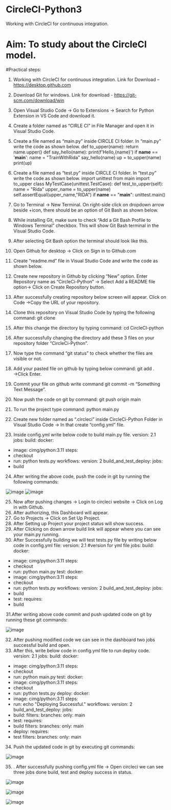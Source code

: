 # CircleCI-Python3

Working with CircleCI for continuous integration.

# Aim: To study about the CircleCI model.

#Practical steps:
1. Working with CircleCI for continuous integration. Link for Download – https://desktop.github.com
2. Download Git for windows. Link for download - https://git-scm.com/download/win
3. Open Visual Studio Code → Go to Extensions → Search for Python Extension in VS Code and
download it.
4. Create a folder named as “CIRLE CI” in File Manager and open it in Visual Studio Code.
5. Create a file named as “main.py” inside CIRCLE CI folder. In “main.py” write the code as shown
below.
def to_upper(name):
return name.upper()
def say_hello(name):
print(f'Hello,{name}')
if __name__ == '__main__':
name = "TrainWithRida"
say_hello(name)
up = to_upper(name)
print(up)

6. Create a file named as “test.py” inside CIRCLE CI folder. In “test.py” write the code as shown below.
import unittest
from main import to_upper
class MyTestCase(unittest.TestCase):
def test_to_upper(self):
name = "Rida"
upper_name = to_upper(name)
self.assertEqual(upper_name,"RIDA")
if __name__ == "__main__":
unittest.main()

7.  Go to Terminal → New Terminal. On right-side click on dropdown arrow beside +icon, there should be an
option of Git Bash as shown below.
8. While installing Git, make sure to check “Add a Git Bash Profile to Windows Terminal” checkbox.
This will show Git Bash terminal in the Visual Studio Code.
9. After selecting Git Bash option the terminal should look like this.
10. Open Github for desktop → Click on Sign in to Github.com
11. Create “readme.md” file in Visual Studio Code and write the code as shown below.
12. Create new repository in Github by clicking “New” option. Enter Repository name as “CircleCi-Python”
→ Select Add a README file option→ Click on Create Repository button.
13. After successfully creating repository below screen will appear. Click on Code →Copy the URL of your
repository.
14. Clone this repository on Visual Studio Code by typing the following command: git clone
15.  After this change the directory by typing command: cd CircleCI-python
16.  After successfully changing the directory add these 3 files on your repository folder “CircleCi-Python”.
17.  Now type the command “git status” to check whether the files are visible or not.
18.  Add your pasted file on github by typing below command: git add . →Click Enter.
19.  Commit your file on github write command git commit -m “Something Text Message”.
20.   Now push the code on git by command: git push origin main
21.   To run the project type command: python main.py
22.   Create new folder named as “.circleci” inside CircleCi-Python Folder in Visual Studio Code → In that
create “config.yml” file.
23. Inside config.yml write below code to build main.py file.
version: 2.1
jobs:
build:
docker:
- image: cimg/python:3.11
steps:
- checkout
- run: python tests.py
workflows:
version: 2
build_and_test_deploy:
jobs:
- build

24. After writing the above code, push the code in git by running the following commands:
    
![image](https://github.com/PrachitaMhatre/CircleCI-Python3/assets/144588590/6b8857e2-08c2-4ccc-8af3-211adae64018)
![image](https://github.com/PrachitaMhatre/CircleCI-Python3/assets/144588590/07e33d1a-538d-4d73-b9d8-1f2a97690b00)


25. Now after pushing changes → Login to circleci website → Click on Log in with Github.
26. After authorizing, this Dashboard will appear.
27. Go to Projects → Click on Set Up Project.
28. After Setting up Project your project status will show success.
29. After Clicking on down arrow build link will appear where you can see your main.py running.
30. After Successfully building we will test tests.py file by writing below code in config.yml file:
version: 2.1
#version for yml file
jobs:
build:
docker:
- image: cimg/python:3.11
steps:
- checkout
- run: python main.py
test:
docker:
- image: cimg/python:3.11
steps:
- checkout
- run: python tests.py
workflows:
version: 2
build_and_test_deploy:
jobs:
- build
- test:
requires:
- build

31.After writing above code commit and push updated code on git by running these git commands:

![image](https://github.com/PrachitaMhatre/CircleCI-Python3/assets/144588590/46d34825-114f-4471-96ab-ef710e78d88e)

32. After pushing modified code we can see in the dashboard two jobs successful build and open.
33. After this, write below code in config.yml file to run deploy code.
version: 2.1
jobs:
build:
docker:
- image: cimg/python:3.11
steps:
- checkout
- run: python main.py
test:
docker:
- image: cimg/python:3.11
steps:
- checkout
- run: python tests.py
deploy:
docker:
- image: cimg/python:3.11
steps:
- run: echo "Deploying Successful."
workflows:
version: 2
build_and_test_deploy:
jobs:
- build:
filters:
branches:
only: main
- test:
requires:
- build
filters:
branches:
only: main
- deploy:
requires:
- test
filters:
branches:
only: main

34. Push the updated code in git by executing git commands:
    
![image](https://github.com/PrachitaMhatre/CircleCI-Python3/assets/144588590/5fb0b4d7-95b2-4345-9002-8055447cb85f)

35. . After successfully pushing config.yml file → Open circleci we can see three jobs done build, test and
deploy success in status.

![image](https://github.com/PrachitaMhatre/CircleCI-Python3/assets/144588590/902c3ff0-80e3-46dd-855a-b66327e12958)

![image](https://github.com/PrachitaMhatre/CircleCI-Python3/assets/144588590/f1746c4f-9842-450f-9596-0870db95028b)

![image](https://github.com/PrachitaMhatre/CircleCI-Python3/assets/144588590/c4a83ff6-ea75-4c61-88fe-f1bb55c7761d)
